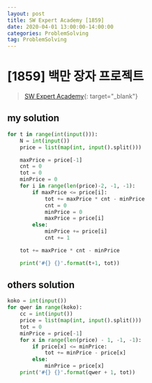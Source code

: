 ```yaml
---
layout: post
title: SW Expert Academy [1859]
date: 2020-04-01 13:00:00-14:00:00
categories: ProblemSolving
tag: ProblemSolving
---
```


# [1859] 백만 장자 프로젝트
> [SW Expert Academy](https://swexpertacademy.com/main/main.do){: target="_blank"}

## my solution
```python
for t in range(int(input())):
    N = int(input())
    price = list(map(int, input().split()))

    maxPrice = price[-1]
    cnt = 0
    tot = 0
    minPrice = 0
    for i in range(len(price)-2, -1, -1):
        if maxPrice <= price[i]:
            tot += maxPrice * cnt - minPrice
            cnt = 0
            minPrice = 0
            maxPrice = price[i]
        else:
            minPrice += price[i]
            cnt += 1

    tot += maxPrice * cnt - minPrice

    print('#{} {}'.format(t+1, tot))
```

## others solution
```python
koko = int(input())
for qwer in range(koko):
    cc = int(input())
    price = list(map(int, input().split()))
    tot = 0
    minPrice = price[-1]
    for x in range(len(price) - 1, -1, -1):
        if price[x] <= minPrice:
            tot += minPrice - price[x]
        else:
            minPrice = price[x]
    print('#{} {}'.format(qwer + 1, tot))
```
